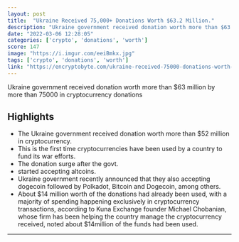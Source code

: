 ```yaml
---
layout: post
title:  "Ukraine Received 75,000+ Donations Worth $63.2 Million."
description: "Ukraine government received donation worth more than $63 million by more than 75000 in cryptocurrency donations"
date: "2022-03-06 12:28:05"
categories: ['crypto', 'donations', 'worth']
score: 147
image: "https://i.imgur.com/eeiBmkx.jpg"
tags: ['crypto', 'donations', 'worth']
link: "https://encryptobyte.com/ukraine-received-75000-donations-worth-63-2-million/"
---
```


Ukraine government received donation worth more than $63 million by more than 75000 in cryptocurrency donations

## Highlights

- The Ukraine government received donation worth more than $52 million in cryptocurrency.
- This is the first time cryptocurrencies have been used by a country to fund its war efforts.
- The donation surge after the govt.
- started accepting altcoins.
- Ukraine government recently announced that they also accepting dogecoin followed by Polkadot, Bitcoin and Dogecoin, among others.
- About $14 million worth of the donations had already been used, with a majority of spending happening exclusively in cryptocurrency transactions, according to Kuna Exchange founder Michael Chobanian, whose firm has been helping the country manage the cryptocurrency received, noted about $14million of the funds had been used.

---

